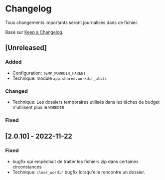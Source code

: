 # Changelog

Tous changements importants seront journalisés dans ce fichier.

Basé sur [Keep a Changelog](https://keepachangelog.com/en/1.0.0/).

## [Unreleased]

### Added 

- Configuration: `TEMP_WORKDIR_PARENT`
- Technique: module `app.shared.workdir_utils`

### Changed

- Technique: Les dossiers temporaires utilisés dans les tâches de budget n'utilisent plus le `WORKDIR`

### Fixed


## [2.0.10] - 2022-11-22

### Fixed

- bugfix qui empêchait de traiter les fichiers zip dans certaines circonstances
- Technique: `clear_wordir` bugfix lorsqu'elle rencontre un dossier.